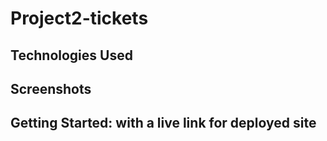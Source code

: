 # Project2-tickets



## Technologies Used



## Screenshots



## Getting Started: with a live link for deployed site
